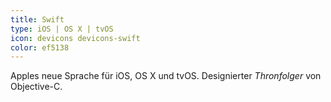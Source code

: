 ```yaml
---
title: Swift
type: iOS | OS X | tvOS
icon: devicons devicons-swift
color: ef5138
---
```


Apples neue Sprache für iOS, OS X und tvOS. Designierter *Thronfolger* von Objective-C.
